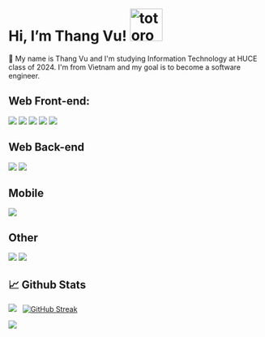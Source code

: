# Hi, I’m Thang Vu!   <img src="https://emoji.gg/assets/emoji/9085-totoro.png" width="64px" height="64px" alt="totoro">

👨 My name is Thang Vu and I'm studying Information Technology at HUCE class of 2024. I'm from Vietnam and my goal is to become a software engineer.

## Web Front-end:
<img src="https://img.shields.io/badge/react-%2320232a.svg?style=for-the-badge&logo=react&logoColor=%2361DAFB"> <img src="https://img.shields.io/badge/javascript-%23323330.svg?style=for-the-badge&logo=javascript&logoColor=%23F7DF1E">  <img src="https://img.shields.io/badge/html5-%23E34F26.svg?style=for-the-badge&logo=html5&logoColor=white"> <img src="https://img.shields.io/badge/css3-%231572B6.svg?style=for-the-badge&logo=css3&logoColor=white"> <img src="https://img.shields.io/badge/tailwindcss-%2338B2AC.svg?style=for-the-badge&logo=tailwind-css&logoColor=white"> 

## Web Back-end
<img src="https://img.shields.io/badge/express.js-%23404d59.svg?style=for-the-badge&logo=express&logoColor=%2361DAFB"> <img src="https://img.shields.io/badge/node.js-6DA55F?style=for-the-badge&logo=node.js&logoColor=white"> 

## Mobile
<img src="https://img.shields.io/badge/react_native-%2320232a.svg?style=for-the-badge&logo=react&logoColor=%2361DAFB"> 

## Other
<img src="https://img.shields.io/badge/c++-%2300599C.svg?style=for-the-badge&logo=c%2B%2B&logoColor=white"> <img src="https://img.shields.io/badge/Java-ED8B00?style=for-the-badge&logo=java&logoColor=white">

## 📈 Github Stats

<img src="https://github-readme-stats.vercel.app/api?username=Thangvu181864&theme=tokyonight&show_icons=true&count_private=true"> &nbsp; [![GitHub Streak](http://github-readme-streak-stats.herokuapp.com?user=Thangvu181864&theme=tokyonight&date_format=M%20j%5B%2C%20Y%5D)](https://git.io/streak-stats)

<img src="https://github-readme-stats.vercel.app/api/top-langs/?username=Thangvu181864&theme=tokyonight&layout=compact&langs_count=6">
